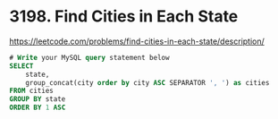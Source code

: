 # 3198. Find Cities in Each State
https://leetcode.com/problems/find-cities-in-each-state/description/

```sql
# Write your MySQL query statement below
SELECT 
    state, 
    group_concat(city order by city ASC SEPARATOR ', ') as cities
FROM cities 
GROUP BY state
ORDER BY 1 ASC
```
